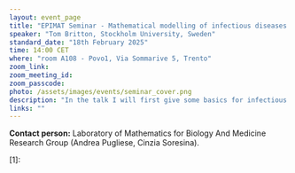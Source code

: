```yaml
---
layout: event_page
title: "EPIMAT Seminar - Mathematical modelling of infectious diseases: an introduction and two snapshots"
speaker: "Tom Britton, Stockholm University, Sweden"
standard_date: "18th February 2025"
time: 14:00 CET
where: "room A108 - Povo1, Via Sommarive 5, Trento"
zoom_link: 
zoom_meeting_id: 
zoom_passcode: 
photo: /assets/images/events/seminar_cover.png
description: "In the talk I will first give some basics for infectious disease modelling and then briefly describe two specific research problems, one theoretical and one more hands on. a) How to optimally allocate preventions in time and magnitude in order to minimize the number of infected?, and b) How many lives were saved by the vaccine the first year of vaccination (2021)? Time permitting I will briefly describe a third problem."
links: ""
---
```


**Contact person:**  Laboratory of Mathematics for Biology And Medicine Research Group (Andrea Pugliese, Cinzia Soresina).

[1]:
